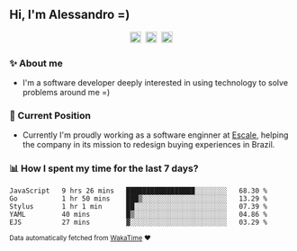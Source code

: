 ## Hi, I'm Alessandro =)

<p align="center">
  <a href="https://www.linkedin.com/in/alessandro-costa-dev/"><img src="https://img.shields.io/badge/-alessandro--costa--dev-%233f7ec6?style=flat-square&logo=Linkedin&logoColor=white" height="20"/></a>&nbsp;&nbsp;<a href="https://medium.com/@alessandro_costa"><img src="https://img.shields.io/badge/-%40alessandro__costa-%20black?style=flat-square&logo=Medium" height="20"/></a>&nbsp;&nbsp;<a href="mailto:alessandro96fc@gmail.com"><img src="https://img.shields.io/badge/-alessandro96fc%40gmail.com-%23c14438?style=flat-square&logo=Gmail&logoColor=white" height="20"/></a>
</p>

### :sparkles: About me

- I'm a software developer deeply interested in using technology to solve problems around me =)

### :office: Current Position 

-  Currently I'm proudly working as a software enginner at [Escale](https://github.com/escaletech), helping the company in its mission to redesign buying experiences in Brazil.

### :bar_chart: How I spent my time for the last 7 days?

<!--START_SECTION:waka-->
```text
JavaScript   9 hrs 26 mins   █████████████████░░░░░░░░   68.30 % 
Go           1 hr 50 mins    ███▒░░░░░░░░░░░░░░░░░░░░░   13.29 % 
Stylus       1 hr 1 min      ██░░░░░░░░░░░░░░░░░░░░░░░   07.39 % 
YAML         40 mins         █▒░░░░░░░░░░░░░░░░░░░░░░░   04.86 % 
EJS          27 mins         ▓░░░░░░░░░░░░░░░░░░░░░░░░   03.29 % 
```
<!--END_SECTION:waka-->

<sub>Data automatically fetched from [WakaTime](https://wakatime.com/) :heart:</sub>
